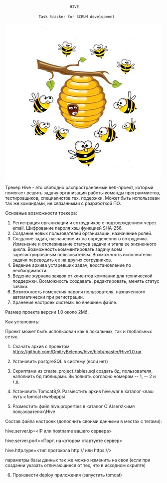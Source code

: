                                  HIVE

                   Task tracker for SCRUM development 

![иллюстрация к проекту](https://github.com/DmitryBelenov/hive/blob/master/src/main/webapp/resources/hive.jpg)


Трекер Hive - это свободно распространяемый веб-проект, который помогает решить
задачу организации работы команды программистов, тестировщиков, специалистов тех.
подержки. Может быть использован так же командами, не связанными с разработкой
ПО.

Основные возможности трекера:
1. Регистрация организации и сотрудников с подтверждением 
через email. Шифрование пароля хэш функцией SHA-256. 
2. Создание новых пользователей организации, назначение ролей.
3. Создание задач, назначение их на определенного сотрудника.
Изменение и отслеживание статуса задачи и этапа ее жизненного цикла.
Возможность комментировать задачу всем зарегистрированым пользователям.
Возможность исполнителю задачи переводить ее на других сотрудников.
4. Ведение архива устаревших задач, восстановление по необходимости.
5. Ведение журнала заявок от клиентов компании для технической поддержки.
Возможность создавать, редактировать, менять статус завяки.
6. Возможность изменения пароля пользователя, назначенного автоматически
при регистрации.
7. Хранение настроек системы во внешнем файле.

Размер проекта версии 1.0 около 2Мб.

Как установить:

Проект может быть использован как в локальных, так и глобальных сетях.
1. Скачать архив с проектом
https://github.com/DmitryBelenov/hive/blob/master/Hive1.0.rar
2. Установить postgreSQL в систему (если нет)
3. Скриптами из create_project_tables.sql создать бд, пользователя, наполнить бд таблицами.
Выполнять согласно номерам -- 1, -- 2 и т.д.
4. Установить Tomcat8,9. Разместить архив hive.war в каталог <ваш путь к tomcat>\webapps\

5. Разместить файл hive.properties в каталог C:\Users\\<имя пользователя>\Hive

Состав файла настроек (дополнить своими данными в местах с тегами):

hive.server.ip=<IP или hostname вашего сервера>

hive.server.port=<Порт, на котором стартуете сервер>

hive.http.type=<тип протокола http:// или https://>

параметры базы данных так же можно изменить на свои
(если при создании указать отличающиеся от тех, что в исходном скрипте)

6. Произвести deploy приложения (запустить tomcat)
